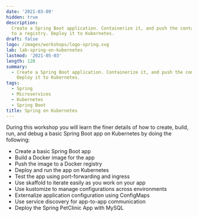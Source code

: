 ```yaml
---
date: '2021-03-09'
hidden: true
description:
  Create a Spring Boot application. Containerize it, and push the container
  to a registry. Deploy it to Kubernetes.
draft: false
logo: /images/workshops/logo-spring.svg
lab: lab-spring-on-kubernetes
lastmod: '2021-05-03'
length: 120
summary:
  - Create a Spring Boot application. Containerize it, and push the container to a registry.
    Deploy it to Kubernetes.
tags:
  - Spring
  - Microservices
  - Kubernetes
  - Spring Boot
title: Spring on Kubernetes
---
```


During this workshop you will learn the finer details of how to create, build, run, and debug a basic Spring Boot app on Kubernetes by doing the following:

- Create a basic Spring Boot app
- Build a Docker image for the app
- Push the image to a Docker registry
- Deploy and run the app on Kubernetes
- Test the app using port-forwarding and ingress
- Use skaffold to iterate easily as you work on your app
- Use kustomize to manage configurations across environments
- Externalize application configuration using ConfigMaps
- Use service discovery for app-to-app communication
- Deploy the Spring PetClinic App with MySQL